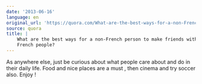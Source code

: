 ```yaml
---
date: '2013-06-16'
language: en
original_url: 'https://quora.com/What-are-the-best-ways-for-a-non-French-person-to-make-friends-with-French-people/answer/Clément-Renaud'
source: quora
title: |
    What are the best ways for a non-French person to make friends with
    French people?
---
```


As anywhere else, just be curious about what people care about and do in
their daily life. Food and nice places are a must , then cinema and try
soccer also. Enjoy !
